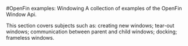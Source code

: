 #OpenFin examples: Windowing
A collection of examples of the OpenFin Window Api.

This section covers subjects such as: creating new windows; tear-out windows; communication between parent and child windows; docking; frameless windows. 
